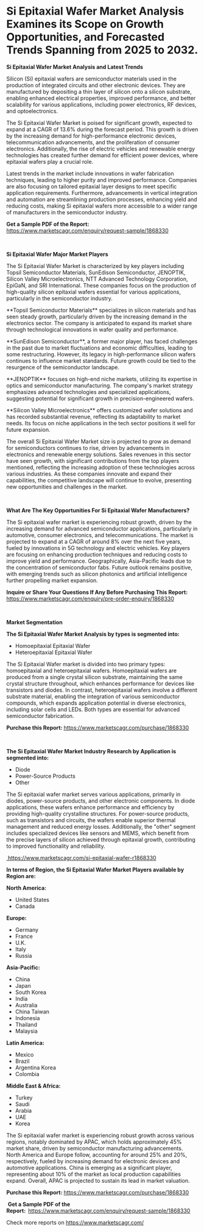 <p><h1>Si Epitaxial Wafer Market Analysis Examines its Scope on Growth Opportunities, and Forecasted Trends Spanning from 2025 to 2032.</h1></p><p><strong>Si Epitaxial Wafer Market Analysis and Latest Trends</strong></p>
<p><p>Silicon (Si) epitaxial wafers are semiconductor materials used in the production of integrated circuits and other electronic devices. They are manufactured by depositing a thin layer of silicon onto a silicon substrate, enabling enhanced electrical properties, improved performance, and better scalability for various applications, including power electronics, RF devices, and optoelectronics. </p><p>The Si Epitaxial Wafer Market is poised for significant growth, expected to expand at a CAGR of 13.6% during the forecast period. This growth is driven by the increasing demand for high-performance electronic devices, telecommunication advancements, and the proliferation of consumer electronics. Additionally, the rise of electric vehicles and renewable energy technologies has created further demand for efficient power devices, where epitaxial wafers play a crucial role.</p><p>Latest trends in the market include innovations in wafer fabrication techniques, leading to higher purity and improved performance. Companies are also focusing on tailored epitaxial layer designs to meet specific application requirements. Furthermore, advancements in vertical integration and automation are streamlining production processes, enhancing yield and reducing costs, making Si epitaxial wafers more accessible to a wider range of manufacturers in the semiconductor industry.</p></p>
<p><strong>Get a Sample PDF of the Report:&nbsp;</strong> <a href="https://www.marketscagr.com/enquiry/request-sample/1868330?utm_campaign=3221&utm_medium=2&utm_source=Github&utm_content=ia&utm_term=07042025&utm_id=si-epitaxial-wafer">https://www.marketscagr.com/enquiry/request-sample/1868330</a></p>
<p>&nbsp;</p>
<p><strong>Si Epitaxial Wafer Major Market Players</strong></p>
<p><p>The Si Epitaxial Wafer Market is characterized by key players including Topsil Semiconductor Materials, SunEdison Semiconductor, JENOPTIK, Silicon Valley Microelectronics, NTT Advanced Technology Corporation, EpiGaN, and SRI International. These companies focus on the production of high-quality silicon epitaxial wafers essential for various applications, particularly in the semiconductor industry.</p><p>**Topsil Semiconductor Materials** specializes in silicon materials and has seen steady growth, particularly driven by the increasing demand in the electronics sector. The company is anticipated to expand its market share through technological innovations in wafer quality and performance.</p><p>**SunEdison Semiconductor**, a former major player, has faced challenges in the past due to market fluctuations and economic difficulties, leading to some restructuring. However, its legacy in high-performance silicon wafers continues to influence market standards. Future growth could be tied to the resurgence of the semiconductor landscape.</p><p>**JENOPTIK** focuses on high-end niche markets, utilizing its expertise in optics and semiconductor manufacturing. The company's market strategy emphasizes advanced technologies and specialized applications, suggesting potential for significant growth in precision-engineered wafers.</p><p>**Silicon Valley Microelectronics** offers customized wafer solutions and has recorded substantial revenue, reflecting its adaptability to market needs. Its focus on niche applications in the tech sector positions it well for future expansion.</p><p>The overall Si Epitaxial Wafer Market size is projected to grow as demand for semiconductors continues to rise, driven by advancements in electronics and renewable energy solutions. Sales revenues in this sector have seen growth, with significant contributions from the top players mentioned, reflecting the increasing adoption of these technologies across various industries. As these companies innovate and expand their capabilities, the competitive landscape will continue to evolve, presenting new opportunities and challenges in the market.</p></p>
<p>&nbsp;</p>
<p><strong>What Are The Key Opportunities For Si Epitaxial Wafer Manufacturers?</strong></p>
<p><p>The Si epitaxial wafer market is experiencing robust growth, driven by the increasing demand for advanced semiconductor applications, particularly in automotive, consumer electronics, and telecommunications. The market is projected to expand at a CAGR of around 8% over the next five years, fueled by innovations in 5G technology and electric vehicles. Key players are focusing on enhancing production techniques and reducing costs to improve yield and performance. Geographically, Asia-Pacific leads due to the concentration of semiconductor fabs. Future outlook remains positive, with emerging trends such as silicon photonics and artificial intelligence further propelling market expansion.</p></p>
<p><strong>Inquire or Share Your Questions If Any Before Purchasing This Report:</strong> <a href="https://www.marketscagr.com/enquiry/pre-order-enquiry/1868330?utm_campaign=3221&utm_medium=2&utm_source=Github&utm_content=ia&utm_term=07042025&utm_id=si-epitaxial-wafer">https://www.marketscagr.com/enquiry/pre-order-enquiry/1868330</a></p>
<p>&nbsp;</p>
<p><strong>Market Segmentation</strong></p>
<p><strong>The Si Epitaxial Wafer Market Analysis by types is segmented into:</strong></p>
<p><ul><li>Homoepitaxial Epitaxial Wafer</li><li>Heteroepitaxial Epitaxial Wafer</li></ul></p>
<p><p>The Si Epitaxial Wafer market is divided into two primary types: homoepitaxial and heteroepitaxial wafers. Homoepitaxial wafers are produced from a single crystal silicon substrate, maintaining the same crystal structure throughout, which enhances performance for devices like transistors and diodes. In contrast, heteroepitaxial wafers involve a different substrate material, enabling the integration of various semiconductor compounds, which expands application potential in diverse electronics, including solar cells and LEDs. Both types are essential for advanced semiconductor fabrication.</p></p>
<p><strong>Purchase this Report:&nbsp;</strong><a href="https://www.marketscagr.com/purchase/1868330?utm_campaign=3221&utm_medium=2&utm_source=Github&utm_content=ia&utm_term=07042025&utm_id=si-epitaxial-wafer">https://www.marketscagr.com/purchase/1868330</a></p>
<p>&nbsp;</p>
<p><strong>The Si Epitaxial Wafer Market Industry Research by Application is segmented into:</strong></p>
<p><ul><li>Diode</li><li>Power-Source Products</li><li>Other</li></ul></p>
<p><p>The Si epitaxial wafer market serves various applications, primarily in diodes, power-source products, and other electronic components. In diode applications, these wafers enhance performance and efficiency by providing high-quality crystalline structures. For power-source products, such as transistors and circuits, the wafers enable superior thermal management and reduced energy losses. Additionally, the "other" segment includes specialized devices like sensors and MEMS, which benefit from the precise layers of silicon achieved through epitaxial growth, contributing to improved functionality and reliability.</p></p>
<p><a href="https://www.marketscagr.com/si-epitaxial-wafer-r1868330?utm_campaign=3221&utm_medium=2&utm_source=Github&utm_content=ia&utm_term=07042025&utm_id=si-epitaxial-wafer">&nbsp;https://www.marketscagr.com/si-epitaxial-wafer-r1868330</a></p>
<p><strong>In terms of Region, the Si Epitaxial Wafer Market Players available by Region are:</strong></p>
<p>
    <p> <strong> North America: </strong>
        <ul>
            <li>United States</li>
            <li>Canada</li>
        </ul>
        </p> 
    <p> <strong> Europe: </strong>
        <ul>
            <li>Germany</li>
            <li>France</li>
            <li>U.K.</li>
            <li>Italy</li>
            <li>Russia</li>
        </ul>
        </p> 
    <p> <strong> Asia-Pacific: </strong>
        <ul>
            <li>China</li>
            <li>Japan</li>
            <li>South Korea</li>
            <li>India</li>
            <li>Australia</li>
            <li>China Taiwan</li>
            <li>Indonesia</li>
            <li>Thailand</li>
            <li>Malaysia</li>
        </ul>
        </p> 
    <p> <strong> Latin America: </strong>
        <ul>
            <li>Mexico</li>
            <li>Brazil</li>
            <li>Argentina Korea</li>
            <li>Colombia</li>
        </ul>
        </p> 
    <p> <strong> Middle East & Africa: </strong>
        <ul>
            <li>Turkey</li>
            <li>Saudi</li>
            <li>Arabia</li>
            <li>UAE</li>
            <li>Korea</li>
        </ul>
    </p>
    </p>
<p><p>The Si epitaxial wafer market is experiencing robust growth across various regions, notably dominated by APAC, which holds approximately 45% market share, driven by semiconductor manufacturing advancements. North America and Europe follow, accounting for around 25% and 20%, respectively, fueled by increasing demand for electronic devices and automotive applications. China is emerging as a significant player, representing about 10% of the market as local production capabilities expand. Overall, APAC is projected to sustain its lead in market valuation.</p></p>
<p><strong>Purchase this Report: </strong><a href="https://www.marketscagr.com/purchase/1868330?utm_campaign=3221&utm_medium=2&utm_source=Github&utm_content=ia&utm_term=07042025&utm_id=si-epitaxial-wafer">https://www.marketscagr.com/purchase/1868330</a></p>
<p>&nbsp;<strong>Get a Sample PDF of the Report:&nbsp;&nbsp;</strong><a href="https://www.marketscagr.com/enquiry/request-sample/1868330?utm_campaign=3221&utm_medium=2&utm_source=Github&utm_content=ia&utm_term=07042025&utm_id=si-epitaxial-wafer">https://www.marketscagr.com/enquiry/request-sample/1868330</a></p>
<p><strong></strong></p>
<p>Check more reports on <a href="https://www.marketscagr.com/?utm_campaign=3221&utm_medium=2&utm_source=Github&utm_content=ia&utm_term=07042025&utm_id=si-epitaxial-wafer">https://www.marketscagr.com/</a></p>